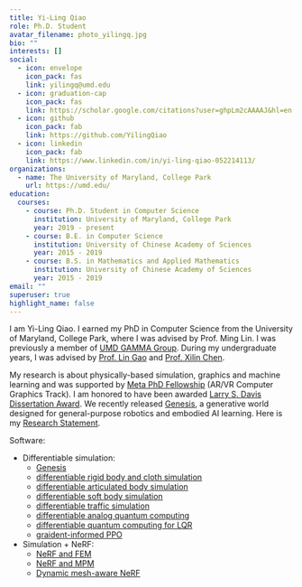 ```yaml
---
title: Yi-Ling Qiao
role: Ph.D. Student
avatar_filename: photo_yilingq.jpg
bio: ""
interests: []
social:
  - icon: envelope
    icon_pack: fas
    link: yilingq@umd.edu
  - icon: graduation-cap
    icon_pack: fas
    link: https://scholar.google.com/citations?user=ghpLm2cAAAAJ&hl=en
  - icon: github
    icon_pack: fab
    link: https://github.com/YilingQiao
  - icon: linkedin
    icon_pack: fab
    link: https://www.linkedin.com/in/yi-ling-qiao-052214113/
organizations:
  - name: The University of Maryland, College Park
    url: https://umd.edu/
education:
  courses:
    - course: Ph.D. Student in Computer Science
      institution: University of Maryland, College Park
      year: 2019 - present
    - course: B.E. in Computer Science
      institution: University of Chinese Academy of Sciences
      year: 2015 - 2019
    - course: B.S. in Mathematics and Applied Mathematics
      institution: University of Chinese Academy of Sciences
      year: 2015 - 2019
email: ""
superuser: true
highlight_name: false
---
```

I am Yi-Ling Qiao. I earned my PhD in Computer Science from the University of Maryland, College Park, where I was advised by Prof. Ming Lin. I was previously a member of [UMD GAMMA Group](https://gamma.umd.edu/). During my undergraduate years, I was advised by [Prof. Lin Gao](http://geometrylearning.com/lin/) and [Prof. Xilin Chen](https://people.ucas.ac.cn/~0004799?language=en).



My research is about physically-based simulation, graphics and machine learning and was supported by [Meta PhD Fellowship](https://research.facebook.com/blog/2023/4/announcing-the-2023-meta-research-phd-fellowship-award-winners/) (AR/VR Computer Graphics Track). I am honored to have been awarded [Larry S. Davis Dissertation Award](https://www.cs.umd.edu/article/2024/10/two-phd-students-receive-larry-s-davis-doctoral-dissertation-award). We recently released [Genesis](https://genesis-embodied-ai.github.io/), a generative world designed for general-purpose robotics and embodied AI learning. Here is my [Research Statement](https://drive.google.com/file/d/1YyvnaUZosZhO9-4AkBYVas1sFKoMompT/view?usp=sharing).


Software:
+ Differentiable simulation: 
  - [Genesis](https://github.com/Genesis-Embodied-AI/Genesis) 
  - [differentiable rigid body and cloth simulation](https://github.com/YilingQiao/diffsim) 
  - [differentiable articulated body simulation](https://github.com/YilingQiao/diffarticulated) 
  - [differentiable soft body simulation](https://github.com/YilingQiao/diff_fem) 
  - [differentiable traffic simulation](https://github.com/SonSang/diff-hybrid-traffic-sim)
  - [differentiable analog quantum computing](https://github.com/YilingQiao/diffquantum)
  - [differentiable quantum computing for LQR](https://github.com/YilingQiao/diff_lqr)
  - [graident-informed PPO](https://github.com/SonSang/gippo)
+ Simulation + NeRF: 
  - [NeRF and FEM](https://github.com/gaoalexander/neuphysics)
  - [NeRF and MPM](https://github.com/xuan-li/PAC-NeRF)
  - [Dynamic mesh-aware NeRF](https://github.com/YilingQiao/DMRF)

